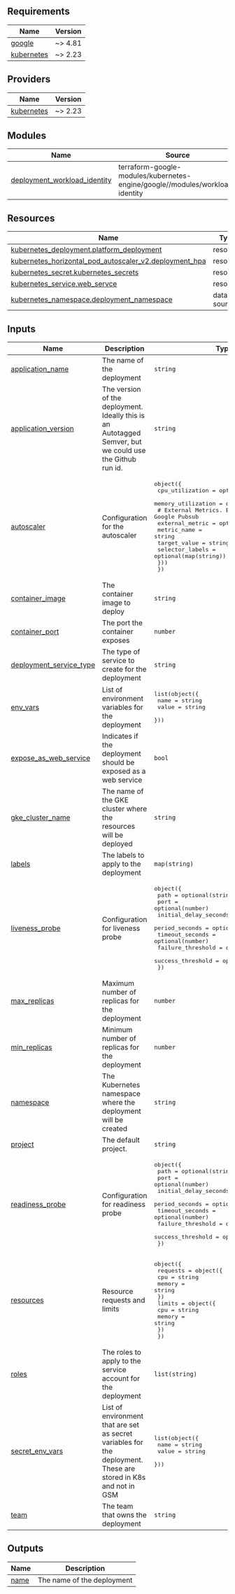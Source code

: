 ## Requirements

| Name | Version |
|------|---------|
| <a name="requirement_google"></a> [google](#requirement\_google) | ~> 4.81 |
| <a name="requirement_kubernetes"></a> [kubernetes](#requirement\_kubernetes) | ~> 2.23 |

## Providers

| Name | Version |
|------|---------|
| <a name="provider_kubernetes"></a> [kubernetes](#provider\_kubernetes) | ~> 2.23 |

## Modules

| Name | Source | Version |
|------|--------|---------|
| <a name="module_deployment_workload_identity"></a> [deployment\_workload\_identity](#module\_deployment\_workload\_identity) | terraform-google-modules/kubernetes-engine/google//modules/workload-identity | n/a |

## Resources

| Name | Type |
|------|------|
| [kubernetes_deployment.platform_deployment](https://registry.terraform.io/providers/hashicorp/kubernetes/latest/docs/resources/deployment) | resource |
| [kubernetes_horizontal_pod_autoscaler_v2.deployment_hpa](https://registry.terraform.io/providers/hashicorp/kubernetes/latest/docs/resources/horizontal_pod_autoscaler_v2) | resource |
| [kubernetes_secret.kubernetes_secrets](https://registry.terraform.io/providers/hashicorp/kubernetes/latest/docs/resources/secret) | resource |
| [kubernetes_service.web_servce](https://registry.terraform.io/providers/hashicorp/kubernetes/latest/docs/resources/service) | resource |
| [kubernetes_namespace.deployment_namespace](https://registry.terraform.io/providers/hashicorp/kubernetes/latest/docs/data-sources/namespace) | data source |

## Inputs

| Name | Description | Type | Default | Required |
|------|-------------|------|---------|:--------:|
| <a name="input_application_name"></a> [application\_name](#input\_application\_name) | The name of the deployment | `string` | n/a | yes |
| <a name="input_application_version"></a> [application\_version](#input\_application\_version) | The version of the deployment. Ideally this is an Autotagged Semver, but we could use the Github run id. | `string` | n/a | yes |
| <a name="input_autoscaler"></a> [autoscaler](#input\_autoscaler) | Configuration for the autoscaler | <pre>object({<br>    cpu_utilization    = optional(number)<br>    memory_utilization = optional(number)<br>    # External Metrics. Example: Google Pubsub<br>    external_metric = optional(object({<br>      metric_name     = string<br>      target_value    = string<br>      selector_labels = optional(map(string))<br>    }))<br>  })</pre> | <pre>{<br>  "cpu_utilization": 80<br>}</pre> | no |
| <a name="input_container_image"></a> [container\_image](#input\_container\_image) | The container image to deploy | `string` | n/a | yes |
| <a name="input_container_port"></a> [container\_port](#input\_container\_port) | The port the container exposes | `number` | `8080` | no |
| <a name="input_deployment_service_type"></a> [deployment\_service\_type](#input\_deployment\_service\_type) | The type of service to create for the deployment | `string` | `"ClusterIP"` | no |
| <a name="input_env_vars"></a> [env\_vars](#input\_env\_vars) | List of environment variables for the deployment | <pre>list(object({<br>    name  = string<br>    value = string<br>  }))</pre> | `[]` | no |
| <a name="input_expose_as_web_service"></a> [expose\_as\_web\_service](#input\_expose\_as\_web\_service) | Indicates if the deployment should be exposed as a web service | `bool` | `true` | no |
| <a name="input_gke_cluster_name"></a> [gke\_cluster\_name](#input\_gke\_cluster\_name) | The name of the GKE cluster where the resources will be deployed | `string` | `"ddm-platform-us-west3"` | no |
| <a name="input_labels"></a> [labels](#input\_labels) | The labels to apply to the deployment | `map(string)` | n/a | yes |
| <a name="input_liveness_probe"></a> [liveness\_probe](#input\_liveness\_probe) | Configuration for liveness probe | <pre>object({<br>    path                  = optional(string)<br>    port                  = optional(number)<br>    initial_delay_seconds = optional(number)<br>    period_seconds        = optional(number)<br>    timeout_seconds       = optional(number)<br>    failure_threshold     = optional(number)<br>    success_threshold     = optional(number)<br>  })</pre> | <pre>{<br>  "failure_threshold": 3,<br>  "initial_delay_seconds": 10,<br>  "path": "/livez",<br>  "period_seconds": 10,<br>  "port": 8080,<br>  "success_threshold": 1,<br>  "timeout_seconds": 2<br>}</pre> | no |
| <a name="input_max_replicas"></a> [max\_replicas](#input\_max\_replicas) | Maximum number of replicas for the deployment | `number` | `1` | no |
| <a name="input_min_replicas"></a> [min\_replicas](#input\_min\_replicas) | Minimum number of replicas for the deployment | `number` | `1` | no |
| <a name="input_namespace"></a> [namespace](#input\_namespace) | The Kubernetes namespace where the deployment will be created | `string` | `"internal"` | no |
| <a name="input_project"></a> [project](#input\_project) | The default project. | `string` | `"ddm-platform"` | no |
| <a name="input_readiness_probe"></a> [readiness\_probe](#input\_readiness\_probe) | Configuration for readiness probe | <pre>object({<br>    path                  = optional(string)<br>    port                  = optional(number)<br>    initial_delay_seconds = optional(number)<br>    period_seconds        = optional(number)<br>    timeout_seconds       = optional(number)<br>    failure_threshold     = optional(number)<br>    success_threshold     = optional(number)<br>  })</pre> | <pre>{<br>  "failure_threshold": 3,<br>  "initial_delay_seconds": 10,<br>  "path": "/readyz",<br>  "period_seconds": 10,<br>  "port": 8080,<br>  "success_threshold": 1,<br>  "timeout_seconds": 2<br>}</pre> | no |
| <a name="input_resources"></a> [resources](#input\_resources) | Resource requests and limits | <pre>object({<br>    requests = object({<br>      cpu    = string<br>      memory = string<br>    })<br>    limits = object({<br>      cpu    = string<br>      memory = string<br>    })<br>  })</pre> | <pre>{<br>  "limits": {<br>    "cpu": "500m",<br>    "memory": "128Mi"<br>  },<br>  "requests": {<br>    "cpu": "250m",<br>    "memory": "64Mi"<br>  }<br>}</pre> | no |
| <a name="input_roles"></a> [roles](#input\_roles) | The roles to apply to the service account for the deployment | `list(string)` | <pre>[<br>  "roles/secretmanager.secretAccessor"<br>]</pre> | no |
| <a name="input_secret_env_vars"></a> [secret\_env\_vars](#input\_secret\_env\_vars) | List of environment that are set as secret variables for the deployment. These are stored in K8s and not in GSM | <pre>list(object({<br>    name  = string<br>    value = string<br>  }))</pre> | `[]` | no |
| <a name="input_team"></a> [team](#input\_team) | The team that owns the deployment | `string` | n/a | yes |

## Outputs

| Name | Description |
|------|-------------|
| <a name="output_name"></a> [name](#output\_name) | The name of the deployment |
